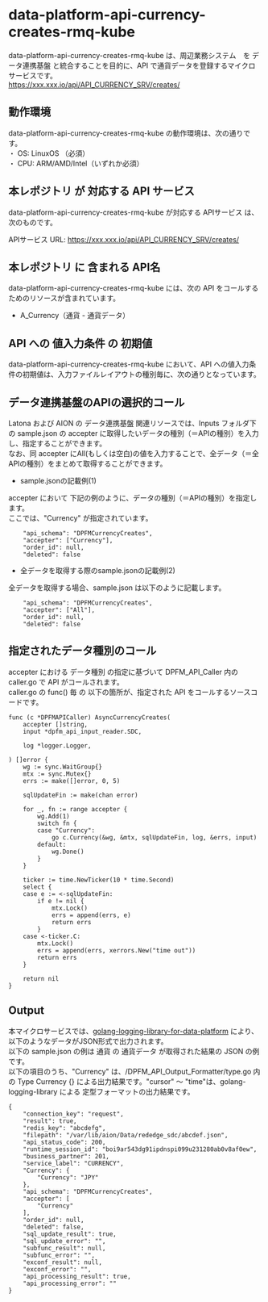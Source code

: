 # data-platform-api-currency-creates-rmq-kube

data-platform-api-currency-creates-rmq-kube は、周辺業務システム　を データ連携基盤 と統合することを目的に、API で通貨データを登録するマイクロサービスです。  
https://xxx.xxx.io/api/API_CURRENCY_SRV/creates/

## 動作環境

data-platform-api-currency-creates-rmq-kube の動作環境は、次の通りです。  
・ OS: LinuxOS （必須）  
・ CPU: ARM/AMD/Intel（いずれか必須）  


## 本レポジトリ が 対応する API サービス
data-platform-api-currency-creates-rmq-kube が対応する APIサービス は、次のものです。

APIサービス URL: https://xxx.xxx.io/api/API_CURRENCY_SRV/creates/

## 本レポジトリ に 含まれる API名
data-platform-api-currency-creates-rmq-kube には、次の API をコールするためのリソースが含まれています。  

* A_Currency（通貨 - 通貨データ）

## API への 値入力条件 の 初期値
data-platform-api-currency-creates-rmq-kube において、API への値入力条件の初期値は、入力ファイルレイアウトの種別毎に、次の通りとなっています。  

## データ連携基盤のAPIの選択的コール

Latona および AION の データ連携基盤 関連リソースでは、Inputs フォルダ下の sample.json の accepter に取得したいデータの種別（＝APIの種別）を入力し、指定することができます。  
なお、同 accepter にAll(もしくは空白)の値を入力することで、全データ（＝全APIの種別）をまとめて取得することができます。  

* sample.jsonの記載例(1)  

accepter において 下記の例のように、データの種別（＝APIの種別）を指定します。  
ここでは、"Currency" が指定されています。    
  
```
	"api_schema": "DPFMCurrencyCreates",
	"accepter": ["Currency"],
	"order_id": null,
	"deleted": false
```
  
* 全データを取得する際のsample.jsonの記載例(2)  

全データを取得する場合、sample.json は以下のように記載します。  

```
	"api_schema": "DPFMCurrencyCreates",
	"accepter": ["All"],
	"order_id": null,
	"deleted": false
```

## 指定されたデータ種別のコール

accepter における データ種別 の指定に基づいて DPFM_API_Caller 内の caller.go で API がコールされます。  
caller.go の func() 毎 の 以下の箇所が、指定された API をコールするソースコードです。  

```
func (c *DPFMAPICaller) AsyncCurrencyCreates(
	accepter []string,
	input *dpfm_api_input_reader.SDC,

	log *logger.Logger,

) []error {
	wg := sync.WaitGroup{}
	mtx := sync.Mutex{}
	errs := make([]error, 0, 5)

	sqlUpdateFin := make(chan error)

	for _, fn := range accepter {
		wg.Add(1)
		switch fn {
		case "Currency":
			go c.Currency(&wg, &mtx, sqlUpdateFin, log, &errs, input)
		default:
			wg.Done()
		}
	}

	ticker := time.NewTicker(10 * time.Second)
	select {
	case e := <-sqlUpdateFin:
		if e != nil {
			mtx.Lock()
			errs = append(errs, e)
			return errs
		}
	case <-ticker.C:
		mtx.Lock()
		errs = append(errs, xerrors.New("time out"))
		return errs
	}

	return nil
}
```

## Output  
本マイクロサービスでは、[golang-logging-library-for-data-platform](https://github.com/latonaio/golang-logging-library-for-data-platform) により、以下のようなデータがJSON形式で出力されます。  
以下の sample.json の例は 通貨 の 通貨データ が取得された結果の JSON の例です。  
以下の項目のうち、"Currency" は、/DPFM_API_Output_Formatter/type.go 内 の Type Currency {} による出力結果です。"cursor" ～ "time"は、golang-logging-library による 定型フォーマットの出力結果です。  

```
{
	"connection_key": "request",
	"result": true,
	"redis_key": "abcdefg",
	"filepath": "/var/lib/aion/Data/rededge_sdc/abcdef.json",
	"api_status_code": 200,
	"runtime_session_id": "boi9ar543dg91ipdnspi099u231280ab0v8af0ew",
	"business_partner": 201,
	"service_label": "CURRENCY",
	"Currency": {
		"Currency": "JPY"
	},
	"api_schema": "DPFMCurrencyCreates",
	"accepter": [
		"Currency"
	],
	"order_id": null,
	"deleted": false,
	"sql_update_result": true,
	"sql_update_error": "",
	"subfunc_result": null,
	"subfunc_error": "",
	"exconf_result": null,
	"exconf_error": "",
	"api_processing_result": true,
	"api_processing_error": ""
}
```
